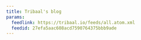 ```yaml
---
title: Tribaal's blog
params:
  feedlink: https://tribaal.io/feeds/all.atom.xml
  feedid: 27efa5aac608acd7590764375bbb9ade
---
```


